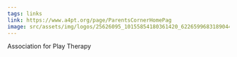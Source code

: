 ```yaml
---
tags: links
link: https://www.a4pt.org/page/ParentsCornerHomePag
image: src/assets/img/logos/25626095_10155854180361420_6226599683189044503_o.png
---
```

Association for Play Therapy
